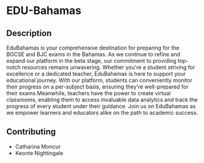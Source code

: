# EDU-Bahamas

<!-- ## Table of Contents -->

<!-- 1. [Description](#description)
5. [Contributing](#contributing) -->

## Description

EduBahamas is your comprehensive destination for preparing for the BGCSE and BJC exams in the Bahamas. As we continue to 
refine and expand our platform in the beta stage, our commitment to providing top-notch resources remains unwavering. 
Whether you're a student striving for excellence or a dedicated teacher, EduBahamas is here to support your educational journey. 
With our platform, students can conveniently monitor their progress on a per-subject basis, ensuring they're 
well-prepared for their exams.Meanwhile, teachers have the power to create virtual classrooms, enabling them to access invaluable data 
analytics and track the progress of every student under their guidance. Join us on EduBahamas as we empower learners and educators alike on the path to academic success.

## Contributing

- Catharina Moncur
- Keonte Nightingale
